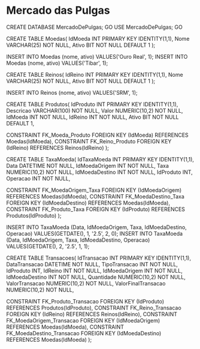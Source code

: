 # Mercado das Pulgas

CREATE DATABASE MercadoDePulgas;
GO
USE MercadoDePulgas;
GO

CREATE TABLE Moedas(
IdMoeda INT PRIMARY KEY IDENTITY(1,1),
Nome VARCHAR(25) NOT NULL,
Ativo BIT NOT NULL DEFAULT 1
);

INSERT INTO Moedas (nome, ativo) VALUES('Ouro Real', 1);
INSERT INTO Moedas (nome, ativo) VALUES('Tibar', 1);

CREATE TABLE Reinos(
IdReino INT PRIMARY KEY IDENTITY(1,1),
Nome VARCHAR(25) NOT NULL,
Ativo BIT NOT NULL DEFAULT 1
);

INSERT INTO Reinos (nome, ativo) VALUES('SRM', 1);

CREATE TABLE Produtos(
IdProduto INT PRIMARY KEY IDENTITY(1,1),
Descricao VARCHAR(100) NOT NULL,
Valor NUMERIC(10,2) NOT NULL,
IdMoeda INT NOT NULL,
IdReino INT NOT NULL,
Ativo BIT NOT NULL DEFAULT 1,

CONSTRAINT FK_Moeda_Produto FOREIGN KEY (IdMoeda) REFERENCES Moedas(IdMoeda),
CONSTRAINT FK_Reino_Produto FOREIGN KEY (IdReino) REFERENCES Reinos(IdReino)
);

CREATE TABLE TaxaMoeda(
IdTaxaMoeda INT PRIMARY KEY IDENTITY(1,1),
Data DATETIME NOT NULL,
IdMoedaOrigem INT NOT NULL,
Taxa NUMERIC(10,2) NOT NULL,
IdMoedaDestino INT NOT NULL,
IdProduto INT,
Operacao INT NOT NULL,

CONSTRAINT FK_MoedaOrigem_Taxa FOREIGN KEY (IdMoedaOrigem) REFERENCES Moedas(IdMoeda),
CONSTRAINT FK_MoedaDestino_Taxa FOREIGN KEY (IdMoedaDestino) REFERENCES Moedas(IdMoeda),
CONSTRAINT FK_Produto_Taxa FOREIGN KEY (IdProduto) REFERENCES Produtos(IdProduto)
);

INSERT INTO TaxaMoeda (Data, IdMoedaOrigem, Taxa, IdMoedaDestino, Operacao) VALUES(GETDATE(), 1, '2.5', 2, 0);
INSERT INTO TaxaMoeda (Data, IdMoedaOrigem, Taxa, IdMoedaDestino, Operacao) VALUES(GETDATE(), 2, '2.5', 1, 1);

CREATE TABLE Transacoes(
IdTransacao INT PRIMARY KEY IDENTITY(1,1),
DataTransacao DATETIME NOT NULL,
TipoTransacao INT NOT NULL,
IdProduto INT,
IdReino INT NOT NULL,
IdMoedaOrigem INT NOT NULL,
IdMoedaDestino INT NOT NULL,
Quantidade NUMERIC(10,2) NOT NULL,
ValorTransacao NUMERIC(10,2) NOT NULL,
ValorFinalTransacao NUMERIC(10,2) NOT NULL,

CONSTRAINT FK_Produto_Transacao FOREIGN KEY (IdProduto) REFERENCES Produtos(IdProduto),
CONSTRAINT FK_Reino_Transacao FOREIGN KEY (IdReino) REFERENCES Reinos(IdReino),
CONSTRAINT FK_MoedaOrigem_Transacao FOREIGN KEY (IdMoedaOrigem) REFERENCES Moedas(IdMoeda),
CONSTRAINT FK_MoedaDestino_Transacao FOREIGN KEY (IdMoedaDestino) REFERENCES Moedas(IdMoeda)
);
